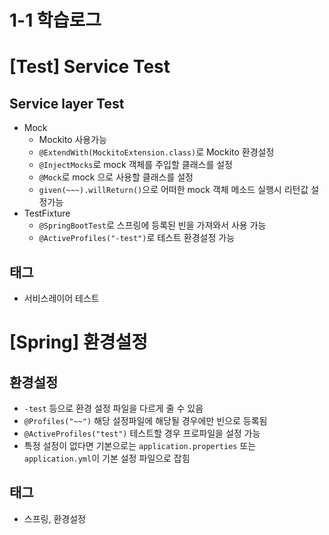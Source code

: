 # 1-1 학습로그

# [Test] Service Test

## Service layer Test
- Mock
    - Mockito 사용가능
    - `@ExtendWith(MockitoExtension.class)`로 Mockito 환경설정
    - `@InjectMocks`로 mock 객체를 주입할 클래스를 설정
    - `@Mock`로 mock 으로 사용할 클래스를 설정
    - `given(~~~).willReturn()`으로 어떠한 mock 객체 메소드 실행시 리턴값 설정가능
- TestFixture 
    - `@SpringBootTest`로 스프링에 등록된 빈을 가져와서 사용 가능
    - `@ActiveProfiles("-test")`로 테스트 환경설정 가능
    
## 태그
- 서비스레이어 테스트

# [Spring] 환경설정

## 환경설정
- `-test` 등으로 환경 설정 파일을 다르게 줄 수 있음
- `@Profiles("~~")` 해당 설정파일에 해당될 경우에만 빈으로 등록됨
- `@ActiveProfiles("test")` 테스트할 경우 프로파일을 설정 가능
- 특정 설정이 없다면 기본으로는 `application.properties` 또는 `application.yml`이 기본 설정 파일으로 잡힘

## 태그
- 스프링, 환경설정
